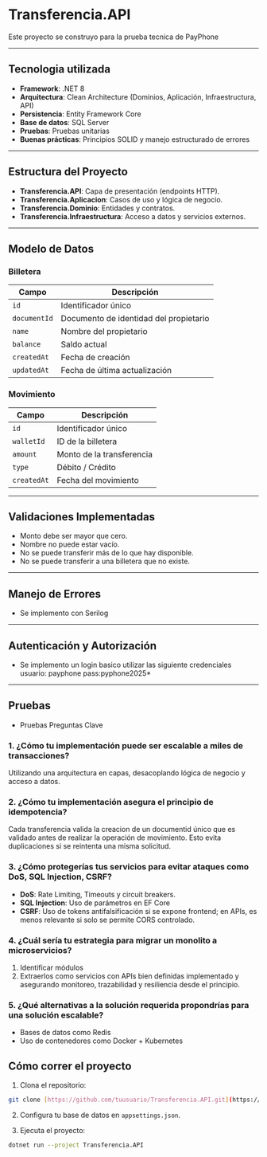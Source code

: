 # Transferencia.API 

Este proyecto se construyo para la prueba tecnica de PayPhone

---

##  Tecnologia utilizada

- **Framework**: .NET 8
- **Arquitectura**: Clean Architecture (Dominios, Aplicación, Infraestructura, API)
- **Persistencia**: Entity Framework Core
- **Base de datos**: SQL Server
- **Pruebas**: Pruebas unitarias
- **Buenas prácticas**: Principios SOLID y manejo estructurado de errores

---

##  Estructura del Proyecto

- **Transferencia.API**: Capa de presentación (endpoints HTTP).
- **Transferencia.Aplicacion**: Casos de uso y lógica de negocio.
- **Transferencia.Dominio**: Entidades y contratos.
- **Transferencia.Infraestructura**: Acceso a datos y servicios externos.

---

##  Modelo de Datos

###  Billetera
| Campo       | Descripción                              |
|-------------|------------------------------------------|
| `id`        | Identificador único                      |
| `documentId`| Documento de identidad del propietario   |
| `name`      | Nombre del propietario                   |
| `balance`   | Saldo actual                             |
| `createdAt` | Fecha de creación                        |
| `updatedAt` | Fecha de última actualización            |

###  Movimiento
| Campo       | Descripción                              |
|-------------|------------------------------------------|
| `id`        | Identificador único                      |
| `walletId`  | ID de la billetera                       |
| `amount`    | Monto de la transferencia                |
| `type`      | Débito / Crédito                         |
| `createdAt` | Fecha del movimiento                     |

---

##  Validaciones Implementadas

- Monto debe ser mayor que cero.
- Nombre no puede estar vacío.
- No se puede transferir más de lo que hay disponible.
- No se puede transferir a una billetera que no existe.

---

##  Manejo de Errores

- Se implemento con Serilog
---

## Autenticación y Autorización 

- Se implemento un login basico utilizar las siguiente credenciales
usuario: payphone
pass:pyphone2025*

---

##  Pruebas

- Pruebas  Preguntas Clave

### 1. ¿Cómo tu implementación puede ser escalable a miles de transacciones?
Utilizando una arquitectura en capas, desacoplando lógica de negocio y acceso a datos.

### 2. ¿Cómo tu implementación asegura el principio de idempotencia?
Cada transferencia valida la creacion de un documentid  único que es validado antes de realizar la operación de movimiento. Esto evita duplicaciones si se reintenta una misma solicitud.

### 3. ¿Cómo protegerías tus servicios para evitar ataques como DoS, SQL Injection, CSRF?
- **DoS**: Rate Limiting, Timeouts y circuit breakers.
- **SQL Injection**: Uso de parámetros en EF Core
- **CSRF**: Uso de tokens antifalsificación si se expone frontend; en APIs, es menos relevante si solo se permite CORS controlado.

### 4. ¿Cuál sería tu estrategia para migrar un monolito a microservicios?
1. Identificar módulos 
2. Extraerlos como servicios con APIs bien definidas implementado y asegurando monitoreo, trazabilidad y resiliencia desde el principio.

### 5. ¿Qué alternativas a la solución requerida propondrías para una solución escalable?
- Bases de datos como Redis
- Uso de contenedores como Docker + Kubernetes

## Cómo correr el proyecto

1. Clona el repositorio:
```bash
git clone [https://github.com/tuusuario/Transferencia.API.git](https://github.com/manuelchoez/APITransferencia.git)
```

2. Configura tu base de datos en `appsettings.json`.

3. Ejecuta el proyecto:
```bash
dotnet run --project Transferencia.API
```
